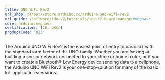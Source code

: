 ```yaml
---
title: UNO WiFi Rev2
url_shop: https://store.arduino.cc/arduino-uno-wifi-rev2
url_guide: /software/ide-v2/tutorials/ide-v2-board-manager#megaavr
core: arduino:megaavr
certifications: [CE, UKCA]
productCode: '023'
---
```


The Arduino UNO WiFi Rev2 is the easiest point of entry to basic IoT with the standard form factor of the UNO family. Whether you are looking at building a sensor network connected to your office or home router, or if you want to create a Bluetooth® Low Energy device sending data to a cellphone, the Arduino UNO WiFi Rev2 is your one-stop-solution for many of the basic IoT application scenarios.